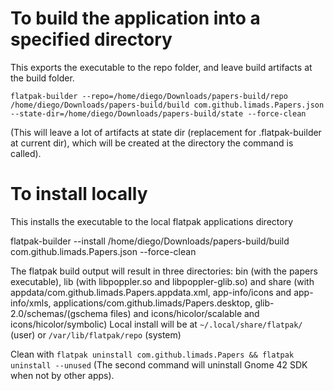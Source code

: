 # To build the application into a specified directory

This exports the executable to the repo folder, and leave build artifacts at the build folder.

```
flatpak-builder --repo=/home/diego/Downloads/papers-build/repo /home/diego/Downloads/papers-build/build com.github.limads.Papers.json --state-dir=/home/diego/Downloads/papers-build/state --force-clean
```

(This will leave a lot of artifacts at state dir (replacement for .flatpak-builder at current dir), which will be created at the directory the command is called).

# To install locally

This installs the executable to the local flatpak applications directory

flatpak-builder --install /home/diego/Downloads/papers-build/build com.github.limads.Papers.json --force-clean

The flatpak build output will result in three directories: bin (with the papers executable), lib (with libpoppler.so and libpoppler-glib.so) and share (with appdata/com.github.limads.Papers.appdata.xml, app-info/icons and app-info/xmls, applications/com.github.limads/Papers.desktop, glib-2.0/schemas/(gschema files) and icons/hicolor/scalable and icons/hicolor/symbolic)
Local install will be at `~/.local/share/flatpak/` (user) or `/var/lib/flatpak/repo` (system)

Clean with `flatpak uninstall com.github.limads.Papers && flatpak uninstall --unused` (The second command will uninstall Gnome 42 SDK when not by other apps).




